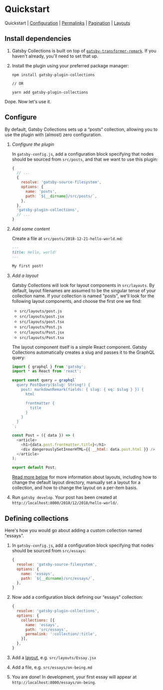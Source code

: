 # Quickstart

Quickstart | [Configuration](./configuration.md) | [Permalinks](./permalinks.md) | [Pagination](./pagination.md) | [Layouts](./layouts.md)

## Install dependencies

1. Gatsby Collections is built on top of [`gatsby-transformer-remark`](https://github.com/gatsbyjs/gatsby/tree/master/packages/gatsby-transformer-remark). If you haven't already, you'll need to set that up.

1. Install the plugin using your preferred package manager:

   ```
   npm install gatsby-plugin-collections

   // OR

   yarn add gatsby-plugin-collections
   ```

Dope. Now let's use it.

## Configure

By default, Gatsby Collections sets up a “posts” collection, allowing you to use the plugin with (almost) zero configuration.

1. _Configure the plugin_

   In `gatsby-config.js`, add a configuration block specifying that nodes should be sourced from `src/posts`, and that we want to use this plugin:

   ```js
   {
     // ...
     {
       resolve: 'gatsby-source-filesystem',
       options: {
         name: 'posts',
         path: `${__dirname}/src/posts/`,
       },
     },
     'gatsby-plugin-collections',
     // ...
   }
   ```

1. _Add some content_

   Create a file at `src/posts/2018-12-21-hello-world.md`:

   ```md
   ---
   title: Hello, world!
   ---

   My first post!
   ```

1. _Add a layout_

   Gatsby Collections will look for layout components in `src/layouts`. By default, layout filenames are assumed to be the singular tense of your collection name. If your collection is named "posts", we'll look for the following layout components, and choose the first one we find:

   - `src/layouts/post.js`
   - `src/layouts/post.jsx`
   - `src/layouts/post.tsx`
   - `src/layouts/Post.js`
   - `src/layouts/Post.jsx`
   - `src/layouts/Post.tsx`

   The layout component itself is a simple React component. Gatsby Collections automatically creates a slug and passes it to the GraphQL query:

   ```js
   import { graphql } from 'gatsby';
   import * as React from 'react';

   export const query = graphql`
     query PostQuery($slug: String!) {
       post: markdownRemark(fields: { slug: { eq: $slug } }) {
         html

         frontmatter {
           title
         }
       }
     }
   `;

   const Post = ({ data }) => (
     <article>
       <h1>{data.post.frontmatter.title}</h1>
       <div dangerouslySetInnerHTML={{ __html: data.post.html }} />
     </article>
   );

   export default Post;
   ```

   [Read more below](#layouts) for more information about layouts, including how to change the default layout directory, manually set a layout for a collection, and how to change the layout on a per-item basis.

1. Run `gatsby develop`. Your post has been created at `http://localhost:8000/2018/12/2018/hello-world/`.

## Defining collections

Here's how you would go about adding a custom collection named "essays".

1. In `gatsby-config.js`, add a configuration block specifying that nodes should be sourced from `src/essays`:

   ```js
   {
     resolve: 'gatsby-source-filesystem',
     options: {
       name: 'essays',
       path: `${__dirname}/src/essays/`,
     },
   }
   ```

1. Now add a configuration block defining our “essays” collection:

   ```js
   {
     resolve: 'gatsby-plugin-collections',
     options: {
       collections: [{
         name: 'essays',
         path: 'src/essays',
         permalink: ':collection/:title',
       }],
     },
   }
   ```

1. Add a [layout](./layouts.md), e.g. `src/layouts/Essay.jsx`

1. Add a file, e.g. `src/essays/on-being.md`

1. You are done! In development, your first essay will appear at `http://localhost:8000/essays/on-being`.
